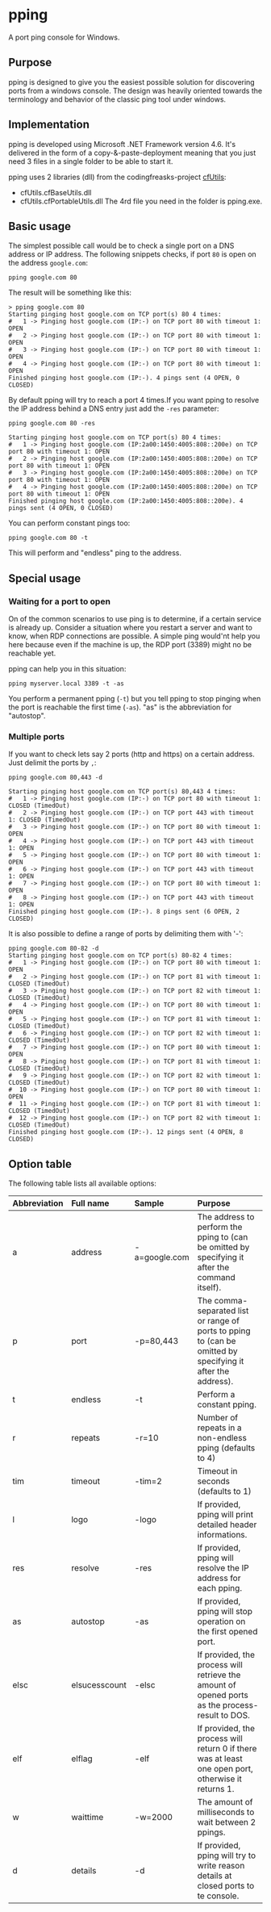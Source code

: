 # pping
A port ping console for Windows.

## Purpose

pping is designed to give you the easiest possible solution for discovering ports from a windows console. The design was heavily oriented towards the terminology and behavior of the classic ping tool under windows.

## Implementation

pping is developed using Microsoft .NET Framework version 4.6. It's delivered in the form of a copy-&-paste-deployment meaning that you just need 3 files in a single folder to be able to start it.

pping uses 2 libraries (dll) from the codingfreasks-project [cfUtils](https://github.com/codingfreak/cfUtils):
- cfUtils.cfBaseUtils.dll
- cfUtils.cfPortableUtils.dll
The 4rd file you need in the folder is pping.exe.

## Basic usage

The simplest possible call would be to check a single port on a DNS address or IP address. The following snippets checks, if port `80` is open on the address `google.com`:

    pping google.com 80

The result will be something like this:

    > pping google.com 80
    Starting pinging host google.com on TCP port(s) 80 4 times:
    #   1 -> Pinging host google.com (IP:-) on TCP port 80 with timeout 1: OPEN
    #   2 -> Pinging host google.com (IP:-) on TCP port 80 with timeout 1: OPEN
    #   3 -> Pinging host google.com (IP:-) on TCP port 80 with timeout 1: OPEN
    #   4 -> Pinging host google.com (IP:-) on TCP port 80 with timeout 1: OPEN
    Finished pinging host google.com (IP:-). 4 pings sent (4 OPEN, 0 CLOSED)

By default pping will try to reach a port 4 times.If you want pping to resolve the IP address behind a DNS entry just add the `-res` parameter:

    pping google.com 80 -res
    
    Starting pinging host google.com on TCP port(s) 80 4 times:
    #   1 -> Pinging host google.com (IP:2a00:1450:4005:808::200e) on TCP port 80 with timeout 1: OPEN
    #   2 -> Pinging host google.com (IP:2a00:1450:4005:808::200e) on TCP port 80 with timeout 1: OPEN
    #   3 -> Pinging host google.com (IP:2a00:1450:4005:808::200e) on TCP port 80 with timeout 1: OPEN
    #   4 -> Pinging host google.com (IP:2a00:1450:4005:808::200e) on TCP port 80 with timeout 1: OPEN
    Finished pinging host google.com (IP:2a00:1450:4005:808::200e). 4 pings sent (4 OPEN, 0 CLOSED)

You can perform constant pings too:

    pping google.com 80 -t

This will perform and "endless" ping to the address. 

## Special usage

### Waiting for a port to open

On of the common scenarios to use ping is to determine, if a certain service is already up. Consider a situation where you restart a server and want to know, when RDP connections are possible. A simple ping would'nt help you here because even if the machine is up, the RDP port (3389) might no be reachable yet. 

pping can help you in this situation:

    pping myserver.local 3389 -t -as

You perform a permanent pping (`-t`) but you tell pping to stop pinging when the port is reachable the first time (`-as`). "as" is the abbreviation for "autostop".

### Multiple ports

If you want to check lets say 2 ports (http and https) on a certain address. Just delimit the ports by `,`:

    pping google.com 80,443 -d

    Starting pinging host google.com on TCP port(s) 80,443 4 times:
    #   1 -> Pinging host google.com (IP:-) on TCP port 80 with timeout 1: CLOSED (TimedOut)
    #   2 -> Pinging host google.com (IP:-) on TCP port 443 with timeout 1: CLOSED (TimedOut)
    #   3 -> Pinging host google.com (IP:-) on TCP port 80 with timeout 1: OPEN
    #   4 -> Pinging host google.com (IP:-) on TCP port 443 with timeout 1: OPEN
    #   5 -> Pinging host google.com (IP:-) on TCP port 80 with timeout 1: OPEN
    #   6 -> Pinging host google.com (IP:-) on TCP port 443 with timeout 1: OPEN
    #   7 -> Pinging host google.com (IP:-) on TCP port 80 with timeout 1: OPEN
    #   8 -> Pinging host google.com (IP:-) on TCP port 443 with timeout 1: OPEN
    Finished pinging host google.com (IP:-). 8 pings sent (6 OPEN, 2 CLOSED)

It is also possible to define a range of ports by delimiting them with '-':

    pping google.com 80-82 -d                                                              
    Starting pinging host google.com on TCP port(s) 80-82 4 times:                           
    #   1 -> Pinging host google.com (IP:-) on TCP port 80 with timeout 1: OPEN              
    #   2 -> Pinging host google.com (IP:-) on TCP port 81 with timeout 1: CLOSED (TimedOut) 
    #   3 -> Pinging host google.com (IP:-) on TCP port 82 with timeout 1: CLOSED (TimedOut) 
    #   4 -> Pinging host google.com (IP:-) on TCP port 80 with timeout 1: OPEN              
    #   5 -> Pinging host google.com (IP:-) on TCP port 81 with timeout 1: CLOSED (TimedOut) 
    #   6 -> Pinging host google.com (IP:-) on TCP port 82 with timeout 1: CLOSED (TimedOut) 
    #   7 -> Pinging host google.com (IP:-) on TCP port 80 with timeout 1: OPEN              
    #   8 -> Pinging host google.com (IP:-) on TCP port 81 with timeout 1: CLOSED (TimedOut) 
    #   9 -> Pinging host google.com (IP:-) on TCP port 82 with timeout 1: CLOSED (TimedOut) 
    #  10 -> Pinging host google.com (IP:-) on TCP port 80 with timeout 1: OPEN              
    #  11 -> Pinging host google.com (IP:-) on TCP port 81 with timeout 1: CLOSED (TimedOut) 
    #  12 -> Pinging host google.com (IP:-) on TCP port 82 with timeout 1: CLOSED (TimedOut) 
    Finished pinging host google.com (IP:-). 12 pings sent (4 OPEN, 8 CLOSED)                

## Option table

The following table lists all available options:

| Abbreviation  | Full name                 | Sample            | Purpose
|:---           |:---                       |:---               |:---
| a             | address                   | -a=google.com     | The address to perform the pping to (can be omitted by specifying it after the command itself).
| p             | port                      | -p=80,443         | The comma-separated list or range of ports to pping to (can be omitted by specifying it after the address).
| t             | endless                   | -t                | Perform a constant pping.
| r             | repeats                   | -r=10             | Number of repeats in a non-endless pping (defaults to 4)
| tim           | timeout                   | -tim=2            | Timeout in seconds (defaults to 1)
| l             | logo                      | -logo             | If provided, pping will print detailed header informations.
| res           | resolve                   | -res              | If provided, pping will resolve the IP address for each pping.
| as            | autostop                  | -as               | If provided, pping will stop operation on the first opened port.
| elsc          | elsucesscount             | -elsc             | If provided, the process will retrieve the amount of opened ports as the process-result to DOS.
| elf           | elflag                    | -elf              | If provided, the process will return 0 if there was at least one open port, otherwise it returns 1.
| w             | waittime                  | -w=2000           | The amount of milliseconds to wait between 2 ppings.
| d             | details                   | -d                | If provided, pping will try to write reason details at closed ports to te console.
